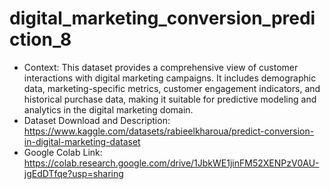 # digital_marketing_conversion_prediction_8
- Context: This dataset provides a comprehensive view of customer interactions with digital marketing campaigns. It includes demographic data, marketing-specific metrics, customer engagement indicators, and historical purchase data, making it suitable for predictive modeling and analytics in the digital marketing domain.
- Dataset Download and Description: https://www.kaggle.com/datasets/rabieelkharoua/predict-conversion-in-digital-marketing-dataset
- Google Colab Link: https://colab.research.google.com/drive/1JbkWE1jinFM52XENPzV0AU-jgEdDTfqe?usp=sharing
